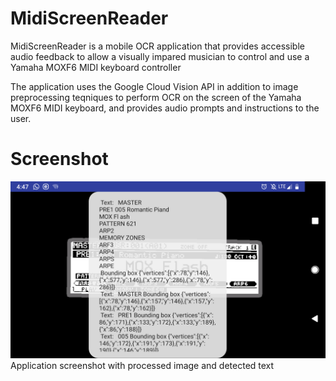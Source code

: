 # MidiScreenReader
MidiScreenReader is a mobile OCR application that provides accessible audio feedback to allow a visually impared musician to control and use a Yamaha MOXF6 MIDI keyboard controller

The application uses the Google Cloud Vision API in addition to image preprocessing teqniques to perform OCR on the screen of the Yamaha MOXF6 MIDI keyboard, and provides audio prompts and instructions to the user.

# Screenshot
![Alt text](application_screenshot.png "Screenshot")
Application screenshot with processed image and detected text
